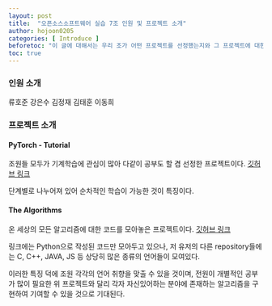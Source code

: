 ```yaml
---
layout: post
title:  "오픈소스소프트웨어 실습 7조 인원 및 프로젝트 소개"
author: hojoon0205
categories: [ Introduce ]
beforetoc: "이 글에 대해서는 우리 조가 어떤 프로젝트를 선정했는지와 그 프로젝트에 대한 간략한 설명이 쓰여있다."
toc: true
---
```


### 인원 소개

류호준
강은수
김정재
김태훈
이동희

### 프로젝트 소개

#### PyTorch - Tutorial

조원들 모두가 기계학습에 관심이 많아 다같이 공부도 할 겸 선정한 프로젝트이다. [깃허브 링크](https://github.com/yunjey/pytorch-tutorial)

단계별로 나누어져 있어 순차적인 학습이 가능한 것이 특징이다.

#### The Algorithms

온 세상의 모든 알고리즘에 대한 코드를 모아놓은 프로젝트이다. [깃허브 링크](https://github.com/TheAlgorithms/Python)

링크에는 Python으로 작성된 코드만 모아두고 있으나, 저 유저의 다른 repository들에는 C, C++, JAVA, JS 등 상당히 많은 종류의 언어들이 모여있다.

이러한 특징 덕에 조원 각각의 언어 취향을 맞출 수 있을 것이며, 전원이 개별적인 공부가 많이 필요한 위 프로젝트와 달리 각자 자신있어하는 분야에 존재하는 알고리즘을 구현하여 기여할 수 있을 것으로 기대된다.